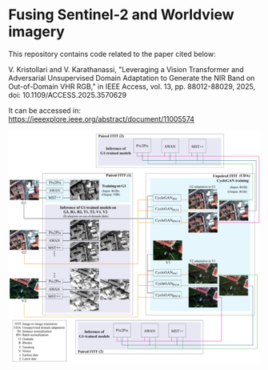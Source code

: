 # Fusing Sentinel-2 and Worldview imagery

This repository contains code related to the paper cited below:

V. Kristollari and V. Karathanassi, "Leveraging a Vision Transformer and Adversarial Unsupervised Domain Adaptation to Generate the NIR Band on Out-of-Domain VHR RGB," in IEEE Access, vol. 13, pp. 88012-88029, 2025, doi: 10.1109/ACCESS.2025.3570629


It can be accessed in: https://ieeexplore.ieee.org/abstract/document/11005574


![method](/images/method.png)


